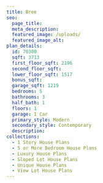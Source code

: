 ```yaml
---
title: Bree
seo:
  page_title:
  meta_description:
  featured_image: /uploads/
  featured_image_alt:
plan_details:
  id: 70300
  sqft: 3713
  first_floor_sqft: 2196
  second_floor_sqft:
  lower_floor_sqft: 1517
  bonus_sqft:
  garage_sqft: 1219
  bedrooms: 5
  bathrooms: 3
  half_bath: 1
  floors: 1
  garage: 1 Car
  primary_style: Modern
  secondary_style: Contemporary
  description:
collections:
  - 1 Story House Plans
  - 5 or More Bedroom House Plans
  - Luxury House Plans
  - Sloped Lot House Plans
  - Unique House Plans
  - View Lot House Plans
---
```

